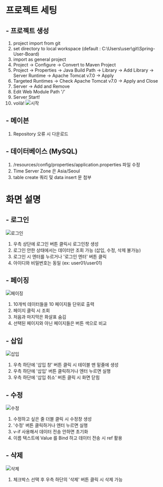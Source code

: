 # 프로젝트 세팅
## - 프로젝트 생성
1. project import from git
2. set directory to local workspace (default : C:\Users\user\git\Spring-User-Board)
3. import as general project
4. Project -> Configure -> Convert to Maven Project
5. Project -> Properties -> Java Build Path -> Library -> Add Library -> Server Runtime -> Apache Tomcat v7.0 -> Apply
6. Targeted Runtimes -> Check Apache Tomcat v7.0 -> Apply and Close
7. Server -> Add and Remove
8. Edit Web Module Path '/'
9. Server Start!
10. voilà!
![시작](https://user-images.githubusercontent.com/24692694/88566472-04490e80-d071-11ea-8993-d2ccd162131f.png)

## - 메이븐
1. Repository 오류 시 다운로드

## - 데이터베이스 (MySQL)
1. /resources/config/properties/application.properties 파일 수정
2. Time Server Zone 은 Asia/Seoul
3. table create 쿼리 및 data insert 문 첨부

# 화면 설명
## - 로그인
![로그인](https://user-images.githubusercontent.com/24692694/88567600-af0dfc80-d072-11ea-9465-8d3b82ecdf78.png)
1. 우측 상단에 로그인 버튼 클릭시 로그인창 생성
2. 로그인 안한 상태에서는 데이터만 조회 가능 (삽입, 수정, 삭제 불가능)
3. 로그인 시 엔터를 누르거나 '로그인 엔터' 버튼 클릭
4. 아이디와 비밀번호는 동일 (ex: user01/user01)

## - 페이징
![페이징](https://user-images.githubusercontent.com/24692694/88568250-a36f0580-d073-11ea-90db-114a1f29b5e4.png)
1. 10개씩 데이터들을 10 페이지들 단위로 출력
2. 페이지 클릭 시 조회
3. 처음과 마지막은 화살표 숨김
4. 선택된 페이지와 아닌 페이지들은 버튼 색으로 비교

## - 삽입
![삽입](https://user-images.githubusercontent.com/24692694/88568888-97377800-d074-11ea-913f-25575ca69d23.png)
1. 우측 하단에 '삽입 창' 버튼 클릭 시 테이블 맨 밑줄에 생성
2. 우측 하단에 '삽입' 버튼 클릭하거나 엔터 누르면 실행
3. 우측 하단에 '삽입 취소' 버튼 클릭 시 화면 닫힘

## - 수정
![수정](https://user-images.githubusercontent.com/24692694/88569727-d3b7a380-d075-11ea-943f-09531201a896.png)
1. 수정하고 싶은 줄 더블 클릭 시 수정창 생성
2. '수정' 버튼 클릭하거나 엔터 누르면 실행
3. v-if 사용해서 데이터 전송 안하면 초기화
4. 이름 텍스트에 Value 를 Bind 하고 데이터 전송 시 ref 활용

## - 삭제
![삭제](https://user-images.githubusercontent.com/24692694/88569452-6ad02b80-d075-11ea-940b-fa28fbd4af90.png)
1. 체크박스 선택 후 우측 하단의 '삭제' 버튼 클릭 시 삭제 가능
